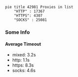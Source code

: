 
```mermaid
pie title 42981 Proxies in list
    "HTTP" : 17367
    "HTTPS": 4307
    "SOCKS" : 25081
```

### Some Info
#### Average Timeout

- mixed: 3.2s
- http: 1.1s
- https: 8.3s
- socks: 4.6s